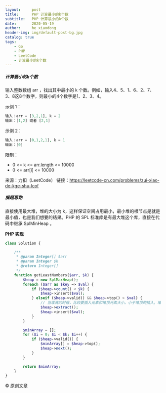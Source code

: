 ```yaml
---
layout:     post
title:      PHP 计算最小的k个数
subtitle:   PHP 计算最小的k个数
date:       2020-05-19
author:     he xiaodong
header-img: img/default-post-bg.jpg
catalog: true
tags:
    - Go
    - PHP
    - LeetCode
    - 计算最小的k个数
---
```


##### 计算最小的k个数
输入整数数组 arr ，找出其中最小的 k 个数。例如，输入4、5、1、6、2、7、3、8这8个数字，则最小的4个数字是1、2、3、4。

示例 1：

```php
输入：arr = [3,2,1], k = 2
输出：[1,2] 或者 [2,1]
```

示例 2：

```php
输入：arr = [0,1,2,1], k = 1
输出：[0]
```

限制：

- 0 <= k <= arr.length <= 10000
- 0 <= arr[i] <= 10000

来源：力扣（LeetCode）
链接：https://leetcode-cn.com/problems/zui-xiao-de-kge-shu-lcof


##### 解题思路
直接使用最大堆，堆的大小为 k，这样保证空间占用最小，最小堆的根节点是就是最小值，也是我们想要的结果。PHP 的 SPL 标准库是有最大堆这个库，直接在代码中继承 SplMinHeap 。

**PHP 实现**
```php
class Solution {

    /**
     * @param Integer[] $arr
     * @param Integer $k
     * @return Integer[]
     */
    function getLeastNumbers($arr, $k) {
        $heap = new SplMaxHeap();
        foreach ($arr as $key => $val) {
            if ($heap->count() < $k) {
                $heap->insert($val);
            } elseif ($heap->valid() && $heap->top() > $val) {
                // 当堆满的时候，比较要插入元素和堆顶元素大小。小于堆顶的插入。堆顶移除。
                $heap->extract();
                $heap->insert($val);
            }
        }

        $minArray = [];
        for ($i = 0; $i < $k; $i++) {
            if ($heap->valid()) {
                $minArray[] = $heap->top();
                $heap->next();
            }
        }

        return $minArray;
    }
}
```

© 原创文章
